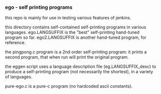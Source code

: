 ### ego - self printing programs

this repo is mainly for use in testing various features of jenkins.

this directory contains self-contained self-printing programs
in various languages.  ego.LANGSUFFIX is the "best" self-printing
hand-tuned program so far.  ego2.LANGSUFFIX is another hand-tuned
program, for reference.

the pingpong.c program is a 2nd order self-printing program:
it prints a second program, that when run will print the
original program.

the eggen script uses a language description file (eg.LANGSUFFIX_desc)
to produce a self-printing program (not necessarily the shortest),
in a variety of languages.

pure-ego.c is a pure-c program (no hardcoded ascii constants).

